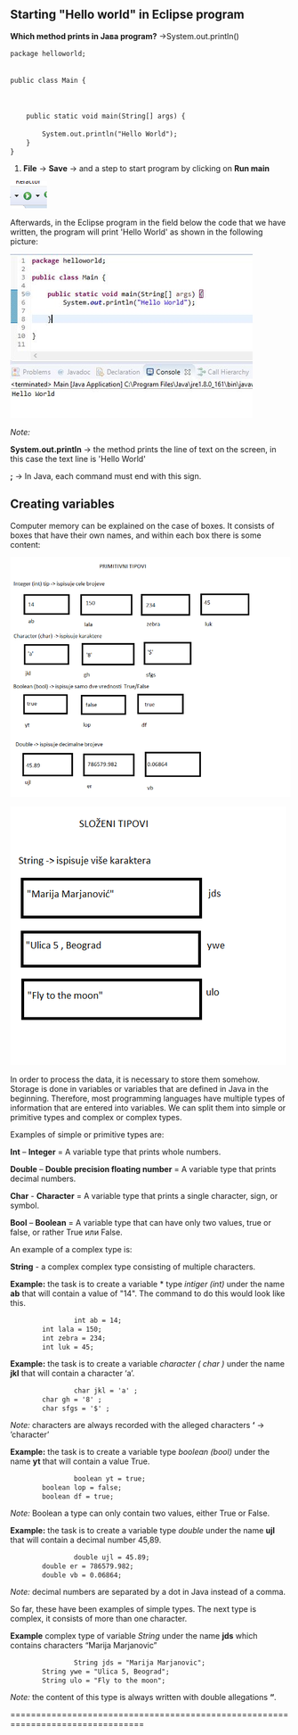 ﻿## Starting "Hello world" in Eclipsе program 


**Which method prints in Јава program?** →System.out.println()


```
package helloworld;


public class Main {

	

	public static void main(String[] args) {
		
		System.out.println("Hello World");
	}
}
```


1. **File** → **Save** → and a step to start program by clicking on **Run main** 

![screenshot of github desktop](/slike/eklipse9.png) 
 
Afterwards, in the Eclipse program in the field below the code that we have written, the program will print 'Hello World' as shown in the following picture:


![screenshot of github desktop](/slike1/24.JPG)

*Note:* 

**System.out.println** → the method prints the line of text on the screen, in this case the text line is 'Hello World'

**;** → In Java, each command must end with this sign.


## Creating variables


Computer memory can be explained on the case of boxes. It consists of boxes that have their own names, and within each box there is some content:


![screenshot of github desktop](/slike/tip1.png) 


![screenshot of github desktop](/slike/tip2.png) 


In order to process the data, it is necessary to store them somehow. Storage is done in variables or variables that are defined in Java in the beginning. Therefore, most programming languages have multiple types of information that are entered into variables. We can split them into simple or primitive types and complex or complex types.

Examples of simple or primitive types are:

**Int** – **Intеger** = A variable type that prints whole numbers.

**Double** – **Double precision floating number** = A variable type that prints decimal numbers.

**Char** - **Character** = A variable type that prints a single character, sign, or symbol.

**Bool** – **Boolean** = A variable type that can have only two values, true or false, or rather True или False.

An example of a complex type is:

**String** - a complex complex type consisting of multiple characters.


**Example:** the task is to create a variable * type *intiger (int)* under the name **ab** that will contain a value of "14". The command to do this would look like this.

```
                int ab = 14;
		int lala = 150;
		int zebra = 234;
		int luk = 45;
```

**Example:** the task is to create a variable *character ( char )* under the name **jkl** that will contain a character  ‘a’.

```
                char jkl = 'a' ;
		char gh = '8' ;
		char sfgs = '$' ;
```
 
*Note:* characters are always recorded with the alleged characters **‘** → ’character’

**Example:** the task is to create a variable type *boolean (bool)* under the name **yt** that will contain a value True.
 
```
                boolean yt = true;
		boolean lop = false;
		boolean df = true;
```

*Note:* Boolean a type can only contain two values, either True or False.

**Example:** the task is to create a variable type *double* under the name **ujl** that will contain a decimal number 45,89.

```
                double ujl = 45.89;
		double er = 786579.982;
		double vb = 0.06864;
``` 

*Note:* decimal numbers are separated by a dot in Java instead of a comma.


So far, these have been examples of simple types. The next type is complex, it consists of more than one character.

**Example** complex type of variable *String*  under the name **jds** which contains characters “Marija Marjanovic”

```
                String jds = "Marija Marjanovic";
		String ywe = "Ulica 5, Beograd";
		String ulo = "Fly to the moon";
``` 

*Note:* the content of this type is always written with double allegations **“**.

================================================================================
